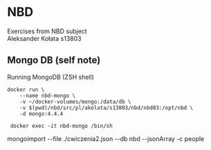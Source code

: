 # NBD
Exercises from NBD subject  
Aleksander Kołata s13803

## Mongo DB (self note)
Running MongoDB (ZSH shell)   
```shell script  
docker run \
    --name nbd-mongo \
    -v ~/docker-volumes/mongo:/data/db \
    -v $(pwd)/nbd/src/pl/akolata/s13803/nbd/nbd03:/opt/nbd \
    -d mongo:4.4.4
```  

```shell script  
 docker exec -it nbd-mongo /bin/sh
```
mongoimport --file ./cwiczenia2.json --db nbd --jsonArray -c people